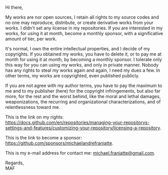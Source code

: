 ﻿  
Hi there,  
  
My works are nor open sources, I retain all rights to my source codes and no one may reproduce, distribute, or create derivative works from your works. I didn't set any license in my repositories. If you are interested in my works, for using it at month, become a monthly sponsor, with a significative amount of tier, per work.  
  
It's normal, I own the entire intellectual properties, and I decide of my copyrights. If you obtained my works, you have to delete it, or to pay me at month for using it at month, by becoming a monthly sponsor. I tolerate only this way for you can using my works, and only in private manner. Nobody has any rights to steal my works again and again, I need my dues a few. In other terms, my works are copyrighted, even published publicly.  
  
If you are not agree with my author terms, you have to pay the maximum to me and to my publisher (here) for the copyright infringements, but also far more, for the rest and the worst behind, like the moral and lethal damages, weaponizations, the recurring and organizational characterizations, and of relentlessness toward me.  
  
This is the link on my rights: https://docs.github.com/en/repositories/managing-your-repositorys-settings-and-features/customizing-your-repository/licensing-a-repository.  
  
This is the link to become a sponsor: https://github.com/sponsors/michaelandrefraniatte.  
  
This is my e-mail address for contact me: michael.franiatte@gmail.com.  
  
Regards,  
MAF  
  